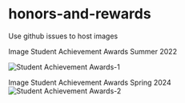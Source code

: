 # honors-and-rewards
Use github issues to host images

Image Student Achievement Awards Summer 2022

![Student Achievement Awards-1](https://user-images.githubusercontent.com/91366099/221961657-6b59a201-7c54-43ef-a86b-c6be26b15e62.jpg)

Image Student Achievement Awards Spring 2024
![Student Achievement Awards-2](https://github.com/user-attachments/assets/e2c6289c-3b92-4375-bc3b-916e78af0b6a)
